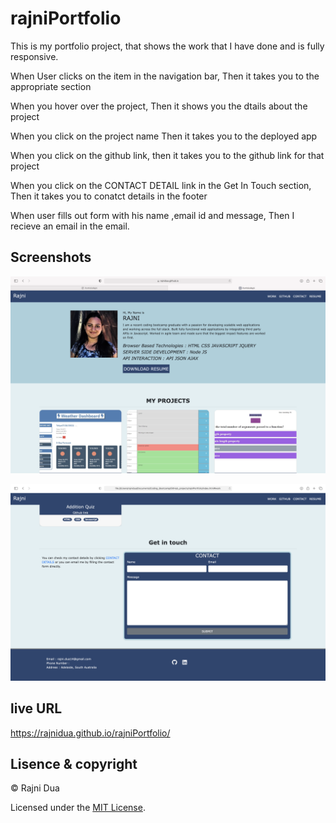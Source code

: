 

# rajniPortfolio

This is my portfolio project, that shows the work that I have done and is fully responsive.


When User clicks on the item in the navigation bar,
Then it takes you to the appropriate section

When you hover over the project,
Then it shows you the dtails about the project

When you click on the project name 
Then it takes you to the deployed app

When you click on the github link,
then it takes you to the github link for that project

When you click on the CONTACT DETAIL link in the Get In Touch section,
Then it takes you to conatct details in the footer

When user fills out form with his name ,email id and message,
Then I recieve an email in the email.


## Screenshots
![](./assets/images/Screen_shot_new.png)

![](./assets/images/ScreenShot2.png)



## live URL
https://rajnidua.github.io/rajniPortfolio/


## Lisence & copyright

&copy;  Rajni Dua

Licensed under the [MIT License](LICENSE).